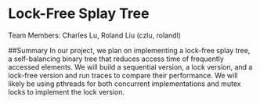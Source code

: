 # Lock-Free Splay Tree 

Team Members: Charles Lu, Roland Liu (czlu, rolandl)

##Summary
In our project, we plan on implementing a lock-free splay tree, a self-balancing binary tree that reduces access time of frequently accessed elements. We will build a sequential version, a lock version, and a lock-free version and run traces to compare their performance. We will likely be using pthreads for both concurrent implementations and mutex locks to implement the lock version.
